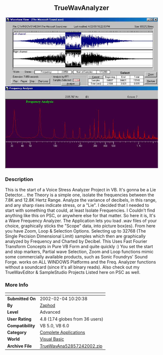 ﻿<div align="center">

## TrueWavAnalyzer

<img src="PIC2002126216278411.JPG">
</div>

### Description

This is the start of a Voice Stress Analyzer Project in VB. It's gonna be a Lie Detector... the Theory is a simple one, isolate the frequencies between the 7.8K and 12.8K Hertz Range. Analyze the variance of decibels, in this range, and any sharp rises indicate stress, or a "Lie". I decided that I needed to start with something that could, at least Isolate Frequencies. I Couldn't find anything like this on PSC, or anywhere else for that matter. So here it is, It's a Wave Frequency Analyzer. The Application lets you load .wav files of your choice, graphically sticks the "Scope" data, into picture box(es). From here you have Zoom, Loop & Selection Options. Selecting up to 32768 (The Single Pecision Dimensional Limit) samples which then are graphically analyzed by Frequency and Charted by Decibel. This Uses Fast Fourier Transform Concepts in Pure VB Form and quite quickly :) You set the start and stop markers, Partial wave Selection, Zoom and Loop functions mimic some commercially available products, such as Sonic Foundrys' Sound Forge. works on ALL WINDOWS Platforms and the Freq. Analyzer functions without a soundcard (since it's all binary reads). Also check out my TrueWavEditor & SampleStudio Projects Listed here on PSC as well.
 
### More Info
 


<span>             |<span>
---                |---
**Submitted On**   |2002-02-04 10:20:38
**By**             |[Zaphod](https://github.com/Planet-Source-Code/PSCIndex/blob/master/ByAuthor/zaphod.md)
**Level**          |Advanced
**User Rating**    |4.8 (174 globes from 36 users)
**Compatibility**  |VB 5\.0, VB 6\.0
**Category**       |[Complete Applications](https://github.com/Planet-Source-Code/PSCIndex/blob/master/ByCategory/complete-applications__1-27.md)
**World**          |[Visual Basic](https://github.com/Planet-Source-Code/PSCIndex/blob/master/ByWorld/visual-basic.md)
**Archive File**   |[TrueWavAna52857242002\.zip](https://github.com/Planet-Source-Code/zaphod-truewavanalyzer__1-31188/archive/master.zip)









